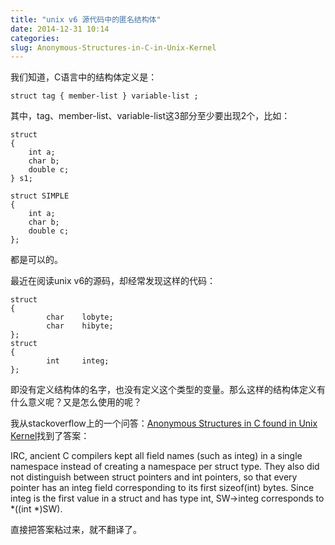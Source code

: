 ```yaml
---
title: "unix v6 源代码中的匿名结构体"
date: 2014-12-31 10:14
categories:
slug: Anonymous-Structures-in-C-in-Unix-Kernel
---
```


我们知道，C语言中的结构体定义是：

```
struct tag { member-list } variable-list ; 
```

其中，tag、member-list、variable-list这3部分至少要出现2个，比如：

```
struct 
{
    int a;
    char b;
    double c;
} s1;

struct SIMPLE
{
    int a;
    char b;
    double c;
};
```
都是可以的。

最近在阅读unix v6的源码，却经常发现这样的代码：

```
struct
{
        char    lobyte;
        char    hibyte;
};
struct
{
        int     integ;
};
```

即没有定义结构体的名字，也没有定义这个类型的变量。那么这样的结构体定义有什么意义呢？又是怎么使用的呢？

我从stackoverflow上的一个问答：[Anonymous Structures in C found in Unix Kernel](http://stackoverflow.com/questions/3881064/anonymous-structures-in-c-found-in-unix-kernel)找到了答案：

>
IRC, ancient C compilers kept all field names (such as integ) in a single namespace instead of creating a namespace per struct type. They also did not distinguish between struct pointers and int pointers, so that every pointer has an integ field corresponding to its first sizeof(int) bytes. Since integ is the first value in a struct and has type int, SW->integ corresponds to *((int *)SW).

直接把答案粘过来，就不翻译了。